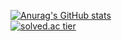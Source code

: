 [![Anurag's GitHub stats](https://github-readme-stats.vercel.app/api?username=waristo)](https://github.com/anuraghazra/github-readme-stats)  
[![solved.ac tier](http://mazassumnida.wtf/api/generate_badge?boj=dnjsqo5)](https://solved.ac/kinetic27)
